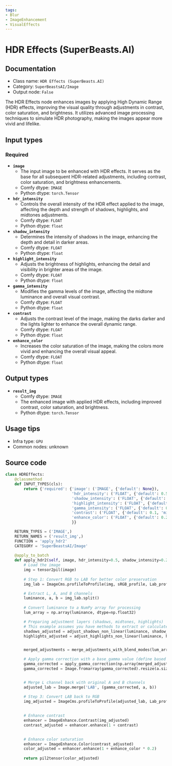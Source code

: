 ```yaml
---
tags:
- Blur
- ImageEnhancement
- VisualEffects
---
```


# HDR Effects (SuperBeasts.AI)
## Documentation
- Class name: `HDR Effects (SuperBeasts.AI)`
- Category: `SuperBeastsAI/Image`
- Output node: `False`

The HDR Effects node enhances images by applying High Dynamic Range (HDR) effects, improving the visual quality through adjustments in contrast, color saturation, and brightness. It utilizes advanced image processing techniques to simulate HDR photography, making the images appear more vivid and lifelike.
## Input types
### Required
- **`image`**
    - The input image to be enhanced with HDR effects. It serves as the base for all subsequent HDR-related adjustments, including contrast, color saturation, and brightness enhancements.
    - Comfy dtype: `IMAGE`
    - Python dtype: `torch.Tensor`
- **`hdr_intensity`**
    - Controls the overall intensity of the HDR effect applied to the image, affecting the depth and strength of shadows, highlights, and midtones adjustments.
    - Comfy dtype: `FLOAT`
    - Python dtype: `float`
- **`shadow_intensity`**
    - Determines the intensity of shadows in the image, enhancing the depth and detail in darker areas.
    - Comfy dtype: `FLOAT`
    - Python dtype: `float`
- **`highlight_intensity`**
    - Adjusts the brightness of highlights, enhancing the detail and visibility in brighter areas of the image.
    - Comfy dtype: `FLOAT`
    - Python dtype: `float`
- **`gamma_intensity`**
    - Modifies the gamma levels of the image, affecting the midtone luminance and overall visual contrast.
    - Comfy dtype: `FLOAT`
    - Python dtype: `float`
- **`contrast`**
    - Adjusts the contrast level of the image, making the darks darker and the lights lighter to enhance the overall dynamic range.
    - Comfy dtype: `FLOAT`
    - Python dtype: `float`
- **`enhance_color`**
    - Increases the color saturation of the image, making the colors more vivid and enhancing the overall visual appeal.
    - Comfy dtype: `FLOAT`
    - Python dtype: `float`
## Output types
- **`result_img`**
    - Comfy dtype: `IMAGE`
    - The enhanced image with applied HDR effects, including improved contrast, color saturation, and brightness.
    - Python dtype: `torch.Tensor`
## Usage tips
- Infra type: `GPU`
- Common nodes: unknown


## Source code
```python
class HDREffects:
    @classmethod
    def INPUT_TYPES(cls):
        return {'required': {'image': ('IMAGE', {'default': None}),
                             'hdr_intensity': ('FLOAT', {'default': 0.5, 'min': 0.0, 'max': 5.0, 'step': 0.01}),
                             'shadow_intensity': ('FLOAT', {'default': 0.25, 'min': 0.0, 'max': 1.0, 'step': 0.01}),
                             'highlight_intensity': ('FLOAT', {'default': 0.75, 'min': 0.0, 'max': 1.0, 'step': 0.01}),
                             'gamma_intensity': ('FLOAT', {'default': 0.0, 'min': 0.0, 'max': 1.0, 'step': 0.01}),
                             'contrast': ('FLOAT', {'default': 0.1, 'min': 0.0, 'max': 1.0, 'step': 0.01}),
                             'enhance_color': ('FLOAT', {'default': 0.25, 'min': 0.0, 'max': 1.0, 'step': 0.01})
                             }}

    RETURN_TYPES = ('IMAGE',)
    RETURN_NAMES = ('result_img',)
    FUNCTION = 'apply_hdr2'
    CATEGORY = 'SuperBeastsAI/Image'
    
    @apply_to_batch
    def apply_hdr2(self, image, hdr_intensity=0.5, shadow_intensity=0.25, highlight_intensity=0.75, gamma_intensity=0.25, contrast=0.1, enhance_color=0.25):
        # Load the image
        img = tensor2pil(image)
        
        # Step 1: Convert RGB to LAB for better color preservation
        img_lab = ImageCms.profileToProfile(img, sRGB_profile, Lab_profile, outputMode='LAB')

        # Extract L, A, and B channels
        luminance, a, b = img_lab.split()
        
        # Convert luminance to a NumPy array for processing
        lum_array = np.array(luminance, dtype=np.float32)

        # Preparing adjustment layers (shadows, midtones, highlights)
        # This example assumes you have methods to extract or calculate these adjustments
        shadows_adjusted = adjust_shadows_non_linear(luminance, shadow_intensity)
        highlights_adjusted = adjust_highlights_non_linear(luminance, highlight_intensity)


        merged_adjustments = merge_adjustments_with_blend_modes(lum_array, shadows_adjusted, highlights_adjusted, hdr_intensity, shadow_intensity, highlight_intensity)

        # Apply gamma correction with a base_gamma value (define based on desired effect)
        gamma_corrected = apply_gamma_correction(np.array(merged_adjustments), gamma_intensity)
        gamma_corrected = Image.fromarray(gamma_corrected).resize(a.size)


        # Merge L channel back with original A and B channels
        adjusted_lab = Image.merge('LAB', (gamma_corrected, a, b))

        # Step 3: Convert LAB back to RGB
        img_adjusted = ImageCms.profileToProfile(adjusted_lab, Lab_profile, sRGB_profile, outputMode='RGB')
        
        
        # Enhance contrast
        enhancer = ImageEnhance.Contrast(img_adjusted)
        contrast_adjusted = enhancer.enhance(1 + contrast)

        
        # Enhance color saturation
        enhancer = ImageEnhance.Color(contrast_adjusted)
        color_adjusted = enhancer.enhance(1 + enhance_color * 0.2)
         
        return pil2tensor(color_adjusted)

```
